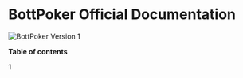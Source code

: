 # BottPoker Official Documentation

![BottPoker Version 1](https://i.imgur.com/iHC63YY.png)

**Table of contents**

1